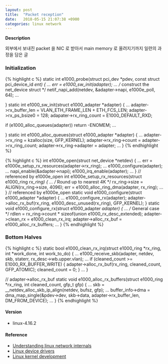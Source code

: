 ```yaml
---
layout: post
title:  "Packet reception"
date:   2018-05-15 21:07:38 +0900
categories: linux network
---
```


__Description__

외부에서 보내진 packet 을 NIC 로 받아서 main memory 로 올려지기까지 일련의 과정을 담은 글

### Initialization
{% highlight c %}
static int e1000_probe(struct pci_dev *pdev, const struct pci_device_id *ent)
{
   ...
   err = e1000_sw_init(adapter);
   ...
   /* construct the net_device struct */
   netif_napi_add(netdev, &adapter->napi, e1000e_poll, 64);
   ...

}
static int e1000_sw_init(struct e1000_adapter *adapter)
{
   ...
   adapter->rx_buffer_len = VLAN_ETH_FRAME_LEN + ETH_FCS_LEN;
   adapter->rx_ps_bsize0 = 128;
   adapater->rx_ring_count = E1000_DEFAULT_RXD;

   if (e1000_alloc_queues(adapter))
       return -ENOMEM;
   ...

}
static int e1000_alloc_queues(struct e1000_adapter *adapter)
{
    ...
    adapter->rx_ring = kzalloc(size, GFP_KERNEL);
    adapter->rx_ring->count = adapter->rx_ring_count;
    adapter->rx_ring->adapter = adapter;
    ...
}
{% endhighlight %}

{% highlight c %}
int e1000e_open(struct net_device *netdev)
{
    ...
    err = e1000e_setup_rx_resources(adapter->rx_ring);
    ...
    e1000_configure(adapter);
    ...
    napi_enable(&adapter->napi);
    e1000_irq_enable(adapter);
    ...
}
// referenced by e1000e_open
int e1000e_setup_rx_resources(struct e1000_ring *rx_ring)
{
    ...
    /* Round up to nearest 4K */
    rx_ring->size = ALIGN(rx_ring->size, 4096);
    err = e1000_alloc_ring_dma(adapter, rx_ring);
    ...
}
// referenced by e1000e_open
static void e1000_configure(struct e1000_adapter *adapter)
{
    ...
    e1000_configure_rx(adapter);
    adapter->alloc_rx_buf(rx_ring, e1000_desc_unused(rx_ring), GFP_KERNEL);
}
static void e1000_configure_rx(struct e1000_adapter *adapter)
{
    ...
    /* General case */
    rdlen = rx_ring->count * sizeof(union e1000_rx_desc_extended);
    adapter->clean_rx = e1000_clean_rx_irq;
    adapter->alloc_rx_buf = e1000_alloc_rx_buffers;
    ...
}
{% endhighlight %}

### Bottom Halves
{% highlight c %}
static bool e1000_clean_rx_irq(struct e1000_ring *rx_ring, int *work_done,
                    int work_to_do)
{
    ...
    e1000_receive_skb(adapter, netdev, skb, staterr, rx_desc->wb.upper.vlan);
    ...
    if (cleaned_count >= E1000_RX_BUFFER_WRITE) {
        adapter->alloc_rx_buf(rx_ring, cleaned_count, GFP_ATOMIC);
        cleaned_count = 0;
    }
    ...
}

// adapter->alloc_rx_buf
static void e1000_alloc_rx_buffers(struct e1000_ring *rx_ring,
                    int cleaned_count, gfp_t gfp)
{
    ...
    skb = __netdev_alloc_skb_ip_align(netdev, bufsz, gfp);
    ...
    buffer_info->dma = dma_map_single(&pdev->dev, skb->data,
                        adapter->rx_buffer_len,
                        DM_FROM_DEVICE);
    ...
}
{% endhighlight %}

#### Version
* linux-4.16.2

#### Reference
* [Understanding linux network internals](https://www.amazon.com/Understanding-Linux-Network-Internals-Networking/dp/0596002556) 
* [Linux device drivers](https://www.amazon.com/Linux-Device-Drivers-Jonathan-Corbet/dp/0596005903/ref=sr_1_2?s=books&ie=UTF8&qid=1526392385&sr=1-2&keywords=linux+device+drivers)
* [Linux kernel development](https://www.amazon.com/Linux-Kernel-Development-Robert-Love/dp/0672329468)

